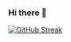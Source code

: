 ### Hi there 👋

[![GitHub Streak](https://github-readme-streak-stats.herokuapp.com?user=giuseppe-g-gelardi&theme=material&border_radius=6)](https://git.io/streak-stats)
<!--
[![Top Langs](https://github-readme-stats.vercel.app/api/top-langs/?username=giuseppe-g-gelardi&layout=compact)](https://github.com/anuraghazra/github-readme-stats)
-->
<!--
**giuseppe-g-gelardi/giuseppe-g-gelardi** is a ✨ _special_ ✨ repository because its `README.md` (this file) appears on your GitHub profile.

Here are some ideas to get you started:

- 🔭 I’m currently working on ...
- 🌱 I’m currently learning ...
- 👯 I’m looking to collaborate on ...
- 🤔 I’m looking for help with ...
- 💬 Ask me about ...
- 📫 How to reach me: ...
- 😄 Pronouns: ...
- ⚡ Fun fact: ...
-->
